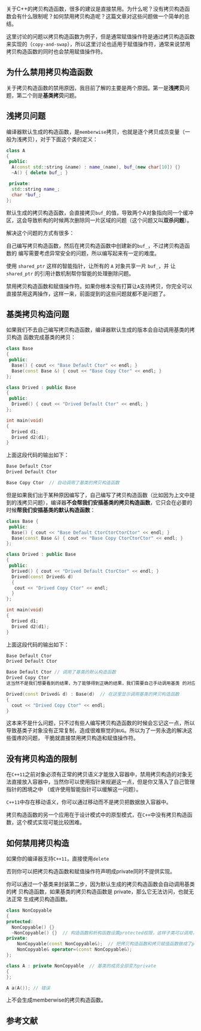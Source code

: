 关于C++的拷贝构造函数，很多的建议是直接禁用。为什么呢？没有拷贝构造函数会有什么限制呢？如何禁用拷贝构造呢？这篇文章对这些问题做一个简单的总结。

这里讨论的问题以拷贝构造函数为例子，但是通常赋值操作符是通过拷贝构造函数来实现的（`copy-and-swap`），所以这里讨论也适用于赋值操作符，通常来说禁用拷贝构造函数的同时也会禁用赋值操作符。

## 为什么禁用拷贝构造函数
关于拷贝构造函数的禁用原因，我目前了解的主要是两个原因。第一是**浅拷贝**问题，第二个则是**基类拷贝**问题。

## 浅拷贝问题
编译器默认生成的构造函数，是`memberwise`拷贝，也就是逐个拷贝成员变量（一般为浅拷贝），对于下面这个类的定义：
```cpp
class A
{
 public:
  A(const std::string &name) : name_(name), buf_(new char[10]) {}
  ~A() { delete buf_; }

 private:
  std::string name_;
  char *buf_;
};
```
默认生成的拷贝构造函数，会直接拷贝`buf_`的值，导致两个A对象指向同一个缓冲区，这会导致析构的时候两次删除同一片区域的问题（这个问题又叫**双杀问题**）。

解决这个问题的方式有很多：

自己编写拷贝构造函数，然后在拷贝构造函数中创建新的`buf_`，不过拷贝构造函数的 编写需要考虑异常安全的问题，所以编写起来有一定的难度。

使用 `shared_ptr` 这样的智能指针，让所有的 `A` 对象共享一片 `buf_`，并 让 `shared_ptr` 的引用计数机制帮你智能的处理删除问题。

禁用拷贝构造函数和赋值操作符。如果你根本没有打算让`A`支持拷贝，你完全可以直接禁用这两操作，这样一来，前面提到的这些问题就都不是问题了。

## 基类拷贝构造问题
如果我们不去自己编写拷贝构造函数，编译器默认生成的版本会自动调用基类的拷贝构造 函数完成基类的拷贝：
```cpp
class Base
{
 public:
  Base() { cout << "Base Default Ctor" << endl; }
  Base(const Base &) { cout << "Base Copy Ctor" << endl; }
};

class Drived : public Base
{
 public:
  Drived() { cout << "Drived Default Ctor" << endl; }
};

int main(void)
{
  Drived d1;
  Drived d2(d1);
}
```
上面这段代码的输出如下：
```cpp
Base Default Ctor
Drived Default Ctor

Base Copy Ctor  // 自动调用了基类的拷贝构造函数
```
但是如果我们出于某种原因编写了，自己编写了拷贝构造函数（比如因为上文中提到的浅拷贝问题），编译器**不会帮我们安插基类的拷贝构造函数**，它只会在必要的时候**帮我们安插基类的默认构造函数**：
```cpp
class Base {
 public:
  Base() { cout << "Base Default CtorCtorCtorCtor" << endl; }
  Base(const Base &) { cout << "Base Copy CtorCtorCtor" << endl; }
};

class Drived : public Base
{
 public:
  Drived() { cout << "Drived Default CtorCtor" << endl; }
  Drived(const Drived& d)
  {
   cout << "Drived Copy Ctor" << endl;
  }
};

int main(void)
{
  Drived d1;
  Drived d2(d1);
}
```
上面这段代码的输出如下：
```cpp
Base Default Ctor
Drived Default Ctor

Base Default Ctor // 调用了基类的默认构造函数
Drived Copy Ctor
这当然不是我们想要看到的结果，为了能够得到正确的结果，我们需要自己手动调用基类 的对应版本拷贝基类对象。

Drived(const Drived& d) : Base(d)  // 在这里显示调用基类的拷贝构造函数
{
  cout << "Drived Copy Ctor" << endl;
}
```
这本来不是什么问题，只不过有些人编写拷贝构造函数的时候会忘记这一点，所以导致基类子对象没有正常复制，造成很难察觉的`BUG`。所以为了一劳永逸的解决这些蛋疼的问题， 干脆就直接禁用拷贝构造和赋值操作符。

## 没有拷贝构造的限制
在`C++11`之前对象必须有正常的拷贝语义才能放入容器中，禁用拷贝构造的对象无法直接放入容器中，当然你可以使用指针来规避这一点，但是你又落入了自己管理指针的困境之中 （或许使用智能指针可以缓解这一问题）。

`C++11`中存在移动语义，你可以通过移动而不是拷贝把数据放入容器中。

拷贝构造函数的另一个应用在于设计模式中的原型模式，在`C++`中没有拷贝构造函数，这个模式实现可能比较困难。

## 如何禁用拷贝构造
如果你的编译器支持`C++11`，直接使用`delete`

否则你可以把拷贝构造函数和赋值操作符声明成private同时不提供实现。

你可以通过一个基类来封装第二步，因为默认生成的拷贝构造函数会自动调用基类的拷 贝构造函数，如果基类的拷贝构造函数是 private，那么它无法访问，也就无法正常 生成拷贝构造函数。

```cpp
class NonCopyable
{
protected:
  NonCopyable() {}
  ~NonCopyable() {}  // 构造函数和析构函数设置protected权限，这样子类可以调用，但是外面的类不能调用，那么当子类需要定义构造函数的时候不至于通不过编译。
private:
    NonCopyable(const NonCopyable&);  // 把拷贝构造函数和拷贝赋值函数做成了private的，继承自noncopyable的类在执行拷贝操作时会调用基类的拷贝操作，但是基类的拷贝操作是private的，因此无法调用，引发编译错误。
    NonCopyable& operator=(const NonCopyable&);
};

class A : private NonCopyable  // 基类的成员全部变为private
{
};

A a(A()); // 错误
```
上不会生成memberwise的拷贝构造函数。

## 参考文献
